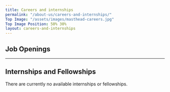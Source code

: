 ```yaml
---
title: Careers and internships
permalink: "/about-us/careers-and-internships/"
Top Image: "/assets/images/masthead-careers.jpg"
Top Image Position: 50% 30%
layout: careers-and-internships
---
```


## Job Openings

 
<div id="talentlyftWidget" class="talentlyft"></div>
<script type="text/javascript" charset="utf-8">
        window.tlOptions = {
            elementId: 'talentlyftWidget',
            companyId: '726c0f6b-ca44-4b37-8652-9fcdef778fae',
            language: 'en',
            fontFamily: 'Open Sans',
            status: ["Published"],
            departments: [],
            locations: [],
            tags: [],
            sort: 'az', // Available options: 'az', 'za', 'modified_date', 'published_date', 'status'
            pageSize: 10, // Max: 200
            fontSize: '12px',
            color: '#00467f',
            applicationFormOn: 'careerSite', // Available options: 'widget', 'careerSite'
            fontUrl: 'https://fonts.googleapis.com/css?family=Open+Sans'            
        };
        
        var aws = document.createElement('script');
        aws.onload = function() { talentlyftWidget.render(window.tlOptions); };
        aws.src = 'https://www.talentlyft.com/jswidget';
        document.body.appendChild(aws);
</script> 

---

## Internships and Fellowships

There are currently no available internships or fellowships.